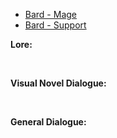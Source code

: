 - [Bard - Mage](/pawnsDesigned/Bard/BardMage/)
- [Bard - Support](/pawnsDesigned/Bard/BardSupport/)

**Lore:**

<br>

**Visual Novel Dialogue:**

<br>

**General Dialogue:**

<br>

